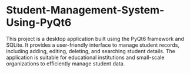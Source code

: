 # Student-Management-System-Using-PyQt6
This project is a desktop application built using the PyQt6 framework and SQLite. It provides a user-friendly interface to manage student records, including adding, editing, deleting, and searching student details. The application is suitable for educational institutions and small-scale organizations to efficiently manage student data.
